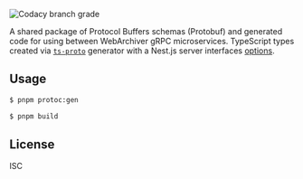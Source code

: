 ![Codacy branch grade](https://img.shields.io/codacy/grade/e566516024ed4310b066c9ac2759483e/master)

A shared package of Protocol Buffers schemas (Protobuf) and generated code for using between WebArchiver gRPC microservices. TypeScript types created via [`ts-proto`](https://github.com/stephenh/ts-proto) generator with a Nest.js server interfaces [options](https://github.com/stephenh/ts-proto/blob/main/NESTJS.markdown).

## Usage
```bash
$ pnpm protoc:gen

$ pnpm build
```

## License
ISC
